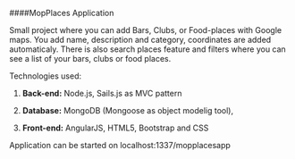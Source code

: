 ####MopPlaces Application

Small project where you can add Bars, Clubs, or Food-places with Google maps. You add name, description and category, coordinates are added automaticaly. There is also search places feature and filters where you can see a list of your bars, clubs or food places.

Technologies used:

 1. **Back-end:** Node.js, Sails.js as MVC pattern

 2. **Database:** MongoDB (Mongoose as object modelig tool),

 3. **Front-end:** AngularJS, HTML5, Bootstrap and CSS

Application can be started on localhost:1337/mopplacesapp
